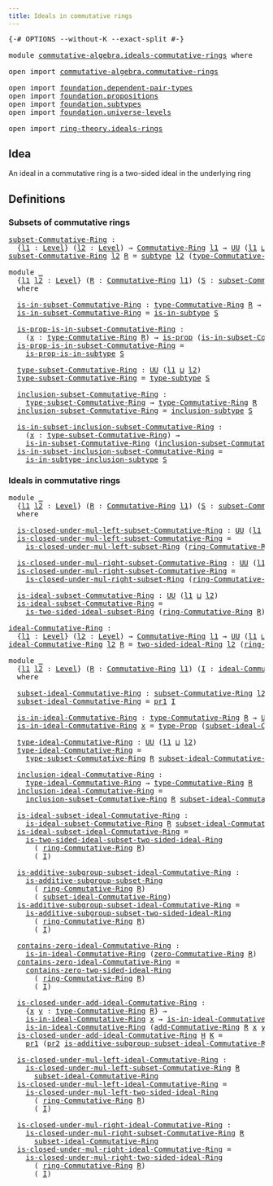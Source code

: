 ```yaml
---
title: Ideals in commutative rings
---
```


<pre class="Agda"><a id="53" class="Symbol">{-#</a> <a id="57" class="Keyword">OPTIONS</a> <a id="65" class="Pragma">--without-K</a> <a id="77" class="Pragma">--exact-split</a> <a id="91" class="Symbol">#-}</a>

<a id="96" class="Keyword">module</a> <a id="103" href="commutative-algebra.ideals-commutative-rings.html" class="Module">commutative-algebra.ideals-commutative-rings</a> <a id="148" class="Keyword">where</a>

<a id="155" class="Keyword">open</a> <a id="160" class="Keyword">import</a> <a id="167" href="commutative-algebra.commutative-rings.html" class="Module">commutative-algebra.commutative-rings</a>

<a id="206" class="Keyword">open</a> <a id="211" class="Keyword">import</a> <a id="218" href="foundation.dependent-pair-types.html" class="Module">foundation.dependent-pair-types</a>
<a id="250" class="Keyword">open</a> <a id="255" class="Keyword">import</a> <a id="262" href="foundation.propositions.html" class="Module">foundation.propositions</a>
<a id="286" class="Keyword">open</a> <a id="291" class="Keyword">import</a> <a id="298" href="foundation.subtypes.html" class="Module">foundation.subtypes</a>
<a id="318" class="Keyword">open</a> <a id="323" class="Keyword">import</a> <a id="330" href="foundation.universe-levels.html" class="Module">foundation.universe-levels</a>

<a id="358" class="Keyword">open</a> <a id="363" class="Keyword">import</a> <a id="370" href="ring-theory.ideals-rings.html" class="Module">ring-theory.ideals-rings</a>
</pre>
## Idea

An ideal in a commutative ring is a two-sided ideal in the underlying ring

## Definitions

### Subsets of commutative rings

<pre class="Agda"><a id="subset-Commutative-Ring"></a><a id="543" href="commutative-algebra.ideals-commutative-rings.html#543" class="Function">subset-Commutative-Ring</a> <a id="567" class="Symbol">:</a>
  <a id="571" class="Symbol">{</a><a id="572" href="commutative-algebra.ideals-commutative-rings.html#572" class="Bound">l1</a> <a id="575" class="Symbol">:</a> <a id="577" href="Agda.Primitive.html#597" class="Postulate">Level</a><a id="582" class="Symbol">}</a> <a id="584" class="Symbol">(</a><a id="585" href="commutative-algebra.ideals-commutative-rings.html#585" class="Bound">l2</a> <a id="588" class="Symbol">:</a> <a id="590" href="Agda.Primitive.html#597" class="Postulate">Level</a><a id="595" class="Symbol">)</a> <a id="597" class="Symbol">→</a> <a id="599" href="commutative-algebra.commutative-rings.html#1514" class="Function">Commutative-Ring</a> <a id="616" href="commutative-algebra.ideals-commutative-rings.html#572" class="Bound">l1</a> <a id="619" class="Symbol">→</a> <a id="621" href="foundation-core.universe-levels.html#235" class="Primitive">UU</a> <a id="624" class="Symbol">(</a><a id="625" href="commutative-algebra.ideals-commutative-rings.html#572" class="Bound">l1</a> <a id="628" href="Agda.Primitive.html#810" class="Primitive Operator">⊔</a> <a id="630" href="Agda.Primitive.html#780" class="Primitive">lsuc</a> <a id="635" href="commutative-algebra.ideals-commutative-rings.html#585" class="Bound">l2</a><a id="637" class="Symbol">)</a>
<a id="639" href="commutative-algebra.ideals-commutative-rings.html#543" class="Function">subset-Commutative-Ring</a> <a id="663" href="commutative-algebra.ideals-commutative-rings.html#663" class="Bound">l2</a> <a id="666" href="commutative-algebra.ideals-commutative-rings.html#666" class="Bound">R</a> <a id="668" class="Symbol">=</a> <a id="670" href="foundation-core.subtypes.html#2275" class="Function">subtype</a> <a id="678" href="commutative-algebra.ideals-commutative-rings.html#663" class="Bound">l2</a> <a id="681" class="Symbol">(</a><a id="682" href="commutative-algebra.commutative-rings.html#1833" class="Function">type-Commutative-Ring</a> <a id="704" href="commutative-algebra.ideals-commutative-rings.html#666" class="Bound">R</a><a id="705" class="Symbol">)</a>

<a id="708" class="Keyword">module</a> <a id="715" href="commutative-algebra.ideals-commutative-rings.html#715" class="Module">_</a>
  <a id="719" class="Symbol">{</a><a id="720" href="commutative-algebra.ideals-commutative-rings.html#720" class="Bound">l1</a> <a id="723" href="commutative-algebra.ideals-commutative-rings.html#723" class="Bound">l2</a> <a id="726" class="Symbol">:</a> <a id="728" href="Agda.Primitive.html#597" class="Postulate">Level</a><a id="733" class="Symbol">}</a> <a id="735" class="Symbol">(</a><a id="736" href="commutative-algebra.ideals-commutative-rings.html#736" class="Bound">R</a> <a id="738" class="Symbol">:</a> <a id="740" href="commutative-algebra.commutative-rings.html#1514" class="Function">Commutative-Ring</a> <a id="757" href="commutative-algebra.ideals-commutative-rings.html#720" class="Bound">l1</a><a id="759" class="Symbol">)</a> <a id="761" class="Symbol">(</a><a id="762" href="commutative-algebra.ideals-commutative-rings.html#762" class="Bound">S</a> <a id="764" class="Symbol">:</a> <a id="766" href="commutative-algebra.ideals-commutative-rings.html#543" class="Function">subset-Commutative-Ring</a> <a id="790" href="commutative-algebra.ideals-commutative-rings.html#723" class="Bound">l2</a> <a id="793" href="commutative-algebra.ideals-commutative-rings.html#736" class="Bound">R</a><a id="794" class="Symbol">)</a>
  <a id="798" class="Keyword">where</a>

  <a id="807" href="commutative-algebra.ideals-commutative-rings.html#807" class="Function">is-in-subset-Commutative-Ring</a> <a id="837" class="Symbol">:</a> <a id="839" href="commutative-algebra.commutative-rings.html#1833" class="Function">type-Commutative-Ring</a> <a id="861" href="commutative-algebra.ideals-commutative-rings.html#736" class="Bound">R</a> <a id="863" class="Symbol">→</a> <a id="865" href="foundation-core.universe-levels.html#235" class="Primitive">UU</a> <a id="868" href="commutative-algebra.ideals-commutative-rings.html#723" class="Bound">l2</a>
  <a id="873" href="commutative-algebra.ideals-commutative-rings.html#807" class="Function">is-in-subset-Commutative-Ring</a> <a id="903" class="Symbol">=</a> <a id="905" href="foundation-core.subtypes.html#2439" class="Function">is-in-subtype</a> <a id="919" href="commutative-algebra.ideals-commutative-rings.html#762" class="Bound">S</a>

  <a id="924" href="commutative-algebra.ideals-commutative-rings.html#924" class="Function">is-prop-is-in-subset-Commutative-Ring</a> <a id="962" class="Symbol">:</a>
    <a id="968" class="Symbol">(</a><a id="969" href="commutative-algebra.ideals-commutative-rings.html#969" class="Bound">x</a> <a id="971" class="Symbol">:</a> <a id="973" href="commutative-algebra.commutative-rings.html#1833" class="Function">type-Commutative-Ring</a> <a id="995" href="commutative-algebra.ideals-commutative-rings.html#736" class="Bound">R</a><a id="996" class="Symbol">)</a> <a id="998" class="Symbol">→</a> <a id="1000" href="foundation-core.propositions.html#1309" class="Function">is-prop</a> <a id="1008" class="Symbol">(</a><a id="1009" href="commutative-algebra.ideals-commutative-rings.html#807" class="Function">is-in-subset-Commutative-Ring</a> <a id="1039" href="commutative-algebra.ideals-commutative-rings.html#969" class="Bound">x</a><a id="1040" class="Symbol">)</a>
  <a id="1044" href="commutative-algebra.ideals-commutative-rings.html#924" class="Function">is-prop-is-in-subset-Commutative-Ring</a> <a id="1082" class="Symbol">=</a>
    <a id="1088" href="foundation-core.subtypes.html#2504" class="Function">is-prop-is-in-subtype</a> <a id="1110" href="commutative-algebra.ideals-commutative-rings.html#762" class="Bound">S</a>

  <a id="1115" href="commutative-algebra.ideals-commutative-rings.html#1115" class="Function">type-subset-Commutative-Ring</a> <a id="1144" class="Symbol">:</a> <a id="1146" href="foundation-core.universe-levels.html#235" class="Primitive">UU</a> <a id="1149" class="Symbol">(</a><a id="1150" href="commutative-algebra.ideals-commutative-rings.html#720" class="Bound">l1</a> <a id="1153" href="Agda.Primitive.html#810" class="Primitive Operator">⊔</a> <a id="1155" href="commutative-algebra.ideals-commutative-rings.html#723" class="Bound">l2</a><a id="1157" class="Symbol">)</a>
  <a id="1161" href="commutative-algebra.ideals-commutative-rings.html#1115" class="Function">type-subset-Commutative-Ring</a> <a id="1190" class="Symbol">=</a> <a id="1192" href="foundation-core.subtypes.html#2619" class="Function">type-subtype</a> <a id="1205" href="commutative-algebra.ideals-commutative-rings.html#762" class="Bound">S</a>

  <a id="1210" href="commutative-algebra.ideals-commutative-rings.html#1210" class="Function">inclusion-subset-Commutative-Ring</a> <a id="1244" class="Symbol">:</a>
    <a id="1250" href="commutative-algebra.ideals-commutative-rings.html#1115" class="Function">type-subset-Commutative-Ring</a> <a id="1279" class="Symbol">→</a> <a id="1281" href="commutative-algebra.commutative-rings.html#1833" class="Function">type-Commutative-Ring</a> <a id="1303" href="commutative-algebra.ideals-commutative-rings.html#736" class="Bound">R</a>
  <a id="1307" href="commutative-algebra.ideals-commutative-rings.html#1210" class="Function">inclusion-subset-Commutative-Ring</a> <a id="1341" class="Symbol">=</a> <a id="1343" href="foundation-core.subtypes.html#2685" class="Function">inclusion-subtype</a> <a id="1361" href="commutative-algebra.ideals-commutative-rings.html#762" class="Bound">S</a>

  <a id="1366" href="commutative-algebra.ideals-commutative-rings.html#1366" class="Function">is-in-subset-inclusion-subset-Commutative-Ring</a> <a id="1413" class="Symbol">:</a>
    <a id="1419" class="Symbol">(</a><a id="1420" href="commutative-algebra.ideals-commutative-rings.html#1420" class="Bound">x</a> <a id="1422" class="Symbol">:</a> <a id="1424" href="commutative-algebra.ideals-commutative-rings.html#1115" class="Function">type-subset-Commutative-Ring</a><a id="1452" class="Symbol">)</a> <a id="1454" class="Symbol">→</a>
    <a id="1460" href="commutative-algebra.ideals-commutative-rings.html#807" class="Function">is-in-subset-Commutative-Ring</a> <a id="1490" class="Symbol">(</a><a id="1491" href="commutative-algebra.ideals-commutative-rings.html#1210" class="Function">inclusion-subset-Commutative-Ring</a> <a id="1525" href="commutative-algebra.ideals-commutative-rings.html#1420" class="Bound">x</a><a id="1526" class="Symbol">)</a>
  <a id="1530" href="commutative-algebra.ideals-commutative-rings.html#1366" class="Function">is-in-subset-inclusion-subset-Commutative-Ring</a> <a id="1577" class="Symbol">=</a>
    <a id="1583" href="foundation-core.subtypes.html#2914" class="Function">is-in-subtype-inclusion-subtype</a> <a id="1615" href="commutative-algebra.ideals-commutative-rings.html#762" class="Bound">S</a>
</pre>
### Ideals in commutative rings

<pre class="Agda"><a id="1663" class="Keyword">module</a> <a id="1670" href="commutative-algebra.ideals-commutative-rings.html#1670" class="Module">_</a>
  <a id="1674" class="Symbol">{</a><a id="1675" href="commutative-algebra.ideals-commutative-rings.html#1675" class="Bound">l1</a> <a id="1678" href="commutative-algebra.ideals-commutative-rings.html#1678" class="Bound">l2</a> <a id="1681" class="Symbol">:</a> <a id="1683" href="Agda.Primitive.html#597" class="Postulate">Level</a><a id="1688" class="Symbol">}</a> <a id="1690" class="Symbol">(</a><a id="1691" href="commutative-algebra.ideals-commutative-rings.html#1691" class="Bound">R</a> <a id="1693" class="Symbol">:</a> <a id="1695" href="commutative-algebra.commutative-rings.html#1514" class="Function">Commutative-Ring</a> <a id="1712" href="commutative-algebra.ideals-commutative-rings.html#1675" class="Bound">l1</a><a id="1714" class="Symbol">)</a> <a id="1716" class="Symbol">(</a><a id="1717" href="commutative-algebra.ideals-commutative-rings.html#1717" class="Bound">S</a> <a id="1719" class="Symbol">:</a> <a id="1721" href="commutative-algebra.ideals-commutative-rings.html#543" class="Function">subset-Commutative-Ring</a> <a id="1745" href="commutative-algebra.ideals-commutative-rings.html#1678" class="Bound">l2</a> <a id="1748" href="commutative-algebra.ideals-commutative-rings.html#1691" class="Bound">R</a><a id="1749" class="Symbol">)</a>
  <a id="1753" class="Keyword">where</a>
  
  <a id="1764" href="commutative-algebra.ideals-commutative-rings.html#1764" class="Function">is-closed-under-mul-left-subset-Commutative-Ring</a> <a id="1813" class="Symbol">:</a> <a id="1815" href="foundation-core.universe-levels.html#235" class="Primitive">UU</a> <a id="1818" class="Symbol">(</a><a id="1819" href="commutative-algebra.ideals-commutative-rings.html#1675" class="Bound">l1</a> <a id="1822" href="Agda.Primitive.html#810" class="Primitive Operator">⊔</a> <a id="1824" href="commutative-algebra.ideals-commutative-rings.html#1678" class="Bound">l2</a><a id="1826" class="Symbol">)</a>
  <a id="1830" href="commutative-algebra.ideals-commutative-rings.html#1764" class="Function">is-closed-under-mul-left-subset-Commutative-Ring</a> <a id="1879" class="Symbol">=</a>
    <a id="1885" href="ring-theory.ideals-rings.html#1327" class="Function">is-closed-under-mul-left-subset-Ring</a> <a id="1922" class="Symbol">(</a><a id="1923" href="commutative-algebra.commutative-rings.html#1676" class="Function">ring-Commutative-Ring</a> <a id="1945" href="commutative-algebra.ideals-commutative-rings.html#1691" class="Bound">R</a><a id="1946" class="Symbol">)</a> <a id="1948" href="commutative-algebra.ideals-commutative-rings.html#1717" class="Bound">S</a>

  <a id="1953" href="commutative-algebra.ideals-commutative-rings.html#1953" class="Function">is-closed-under-mul-right-subset-Commutative-Ring</a> <a id="2003" class="Symbol">:</a> <a id="2005" href="foundation-core.universe-levels.html#235" class="Primitive">UU</a> <a id="2008" class="Symbol">(</a><a id="2009" href="commutative-algebra.ideals-commutative-rings.html#1675" class="Bound">l1</a> <a id="2012" href="Agda.Primitive.html#810" class="Primitive Operator">⊔</a> <a id="2014" href="commutative-algebra.ideals-commutative-rings.html#1678" class="Bound">l2</a><a id="2016" class="Symbol">)</a>
  <a id="2020" href="commutative-algebra.ideals-commutative-rings.html#1953" class="Function">is-closed-under-mul-right-subset-Commutative-Ring</a> <a id="2070" class="Symbol">=</a>
    <a id="2076" href="ring-theory.ideals-rings.html#3479" class="Function">is-closed-under-mul-right-subset-Ring</a> <a id="2114" class="Symbol">(</a><a id="2115" href="commutative-algebra.commutative-rings.html#1676" class="Function">ring-Commutative-Ring</a> <a id="2137" href="commutative-algebra.ideals-commutative-rings.html#1691" class="Bound">R</a><a id="2138" class="Symbol">)</a> <a id="2140" href="commutative-algebra.ideals-commutative-rings.html#1717" class="Bound">S</a>
  
  <a id="2147" href="commutative-algebra.ideals-commutative-rings.html#2147" class="Function">is-ideal-subset-Commutative-Ring</a> <a id="2180" class="Symbol">:</a> <a id="2182" href="foundation-core.universe-levels.html#235" class="Primitive">UU</a> <a id="2185" class="Symbol">(</a><a id="2186" href="commutative-algebra.ideals-commutative-rings.html#1675" class="Bound">l1</a> <a id="2189" href="Agda.Primitive.html#810" class="Primitive Operator">⊔</a> <a id="2191" href="commutative-algebra.ideals-commutative-rings.html#1678" class="Bound">l2</a><a id="2193" class="Symbol">)</a>
  <a id="2197" href="commutative-algebra.ideals-commutative-rings.html#2147" class="Function">is-ideal-subset-Commutative-Ring</a> <a id="2230" class="Symbol">=</a>
    <a id="2236" href="ring-theory.ideals-rings.html#5628" class="Function">is-two-sided-ideal-subset-Ring</a> <a id="2267" class="Symbol">(</a><a id="2268" href="commutative-algebra.commutative-rings.html#1676" class="Function">ring-Commutative-Ring</a> <a id="2290" href="commutative-algebra.ideals-commutative-rings.html#1691" class="Bound">R</a><a id="2291" class="Symbol">)</a> <a id="2293" href="commutative-algebra.ideals-commutative-rings.html#1717" class="Bound">S</a>

<a id="ideal-Commutative-Ring"></a><a id="2296" href="commutative-algebra.ideals-commutative-rings.html#2296" class="Function">ideal-Commutative-Ring</a> <a id="2319" class="Symbol">:</a>
  <a id="2323" class="Symbol">{</a><a id="2324" href="commutative-algebra.ideals-commutative-rings.html#2324" class="Bound">l1</a> <a id="2327" class="Symbol">:</a> <a id="2329" href="Agda.Primitive.html#597" class="Postulate">Level</a><a id="2334" class="Symbol">}</a> <a id="2336" class="Symbol">(</a><a id="2337" href="commutative-algebra.ideals-commutative-rings.html#2337" class="Bound">l2</a> <a id="2340" class="Symbol">:</a> <a id="2342" href="Agda.Primitive.html#597" class="Postulate">Level</a><a id="2347" class="Symbol">)</a> <a id="2349" class="Symbol">→</a> <a id="2351" href="commutative-algebra.commutative-rings.html#1514" class="Function">Commutative-Ring</a> <a id="2368" href="commutative-algebra.ideals-commutative-rings.html#2324" class="Bound">l1</a> <a id="2371" class="Symbol">→</a> <a id="2373" href="foundation-core.universe-levels.html#235" class="Primitive">UU</a> <a id="2376" class="Symbol">(</a><a id="2377" href="commutative-algebra.ideals-commutative-rings.html#2324" class="Bound">l1</a> <a id="2380" href="Agda.Primitive.html#810" class="Primitive Operator">⊔</a> <a id="2382" href="Agda.Primitive.html#780" class="Primitive">lsuc</a> <a id="2387" href="commutative-algebra.ideals-commutative-rings.html#2337" class="Bound">l2</a><a id="2389" class="Symbol">)</a>
<a id="2391" href="commutative-algebra.ideals-commutative-rings.html#2296" class="Function">ideal-Commutative-Ring</a> <a id="2414" href="commutative-algebra.ideals-commutative-rings.html#2414" class="Bound">l2</a> <a id="2417" href="commutative-algebra.ideals-commutative-rings.html#2417" class="Bound">R</a> <a id="2419" class="Symbol">=</a> <a id="2421" href="ring-theory.ideals-rings.html#5904" class="Function">two-sided-ideal-Ring</a> <a id="2442" href="commutative-algebra.ideals-commutative-rings.html#2414" class="Bound">l2</a> <a id="2445" class="Symbol">(</a><a id="2446" href="commutative-algebra.commutative-rings.html#1676" class="Function">ring-Commutative-Ring</a> <a id="2468" href="commutative-algebra.ideals-commutative-rings.html#2417" class="Bound">R</a><a id="2469" class="Symbol">)</a>
  
<a id="2474" class="Keyword">module</a> <a id="2481" href="commutative-algebra.ideals-commutative-rings.html#2481" class="Module">_</a>
  <a id="2485" class="Symbol">{</a><a id="2486" href="commutative-algebra.ideals-commutative-rings.html#2486" class="Bound">l1</a> <a id="2489" href="commutative-algebra.ideals-commutative-rings.html#2489" class="Bound">l2</a> <a id="2492" class="Symbol">:</a> <a id="2494" href="Agda.Primitive.html#597" class="Postulate">Level</a><a id="2499" class="Symbol">}</a> <a id="2501" class="Symbol">(</a><a id="2502" href="commutative-algebra.ideals-commutative-rings.html#2502" class="Bound">R</a> <a id="2504" class="Symbol">:</a> <a id="2506" href="commutative-algebra.commutative-rings.html#1514" class="Function">Commutative-Ring</a> <a id="2523" href="commutative-algebra.ideals-commutative-rings.html#2486" class="Bound">l1</a><a id="2525" class="Symbol">)</a> <a id="2527" class="Symbol">(</a><a id="2528" href="commutative-algebra.ideals-commutative-rings.html#2528" class="Bound">I</a> <a id="2530" class="Symbol">:</a> <a id="2532" href="commutative-algebra.ideals-commutative-rings.html#2296" class="Function">ideal-Commutative-Ring</a> <a id="2555" href="commutative-algebra.ideals-commutative-rings.html#2489" class="Bound">l2</a> <a id="2558" href="commutative-algebra.ideals-commutative-rings.html#2502" class="Bound">R</a><a id="2559" class="Symbol">)</a>
  <a id="2563" class="Keyword">where</a>

  <a id="2572" href="commutative-algebra.ideals-commutative-rings.html#2572" class="Function">subset-ideal-Commutative-Ring</a> <a id="2602" class="Symbol">:</a> <a id="2604" href="commutative-algebra.ideals-commutative-rings.html#543" class="Function">subset-Commutative-Ring</a> <a id="2628" href="commutative-algebra.ideals-commutative-rings.html#2489" class="Bound">l2</a> <a id="2631" href="commutative-algebra.ideals-commutative-rings.html#2502" class="Bound">R</a>
  <a id="2635" href="commutative-algebra.ideals-commutative-rings.html#2572" class="Function">subset-ideal-Commutative-Ring</a> <a id="2665" class="Symbol">=</a> <a id="2667" href="foundation-core.dependent-pair-types.html#605" class="Field">pr1</a> <a id="2671" href="commutative-algebra.ideals-commutative-rings.html#2528" class="Bound">I</a>

  <a id="2676" href="commutative-algebra.ideals-commutative-rings.html#2676" class="Function">is-in-ideal-Commutative-Ring</a> <a id="2705" class="Symbol">:</a> <a id="2707" href="commutative-algebra.commutative-rings.html#1833" class="Function">type-Commutative-Ring</a> <a id="2729" href="commutative-algebra.ideals-commutative-rings.html#2502" class="Bound">R</a> <a id="2731" class="Symbol">→</a> <a id="2733" href="foundation-core.universe-levels.html#235" class="Primitive">UU</a> <a id="2736" href="commutative-algebra.ideals-commutative-rings.html#2489" class="Bound">l2</a>
  <a id="2741" href="commutative-algebra.ideals-commutative-rings.html#2676" class="Function">is-in-ideal-Commutative-Ring</a> <a id="2770" href="commutative-algebra.ideals-commutative-rings.html#2770" class="Bound">x</a> <a id="2772" class="Symbol">=</a> <a id="2774" href="foundation-core.propositions.html#1495" class="Function">type-Prop</a> <a id="2784" class="Symbol">(</a><a id="2785" href="commutative-algebra.ideals-commutative-rings.html#2572" class="Function">subset-ideal-Commutative-Ring</a> <a id="2815" href="commutative-algebra.ideals-commutative-rings.html#2770" class="Bound">x</a><a id="2816" class="Symbol">)</a>

  <a id="2821" href="commutative-algebra.ideals-commutative-rings.html#2821" class="Function">type-ideal-Commutative-Ring</a> <a id="2849" class="Symbol">:</a> <a id="2851" href="foundation-core.universe-levels.html#235" class="Primitive">UU</a> <a id="2854" class="Symbol">(</a><a id="2855" href="commutative-algebra.ideals-commutative-rings.html#2486" class="Bound">l1</a> <a id="2858" href="Agda.Primitive.html#810" class="Primitive Operator">⊔</a> <a id="2860" href="commutative-algebra.ideals-commutative-rings.html#2489" class="Bound">l2</a><a id="2862" class="Symbol">)</a>
  <a id="2866" href="commutative-algebra.ideals-commutative-rings.html#2821" class="Function">type-ideal-Commutative-Ring</a> <a id="2894" class="Symbol">=</a>
    <a id="2900" href="commutative-algebra.ideals-commutative-rings.html#1115" class="Function">type-subset-Commutative-Ring</a> <a id="2929" href="commutative-algebra.ideals-commutative-rings.html#2502" class="Bound">R</a> <a id="2931" href="commutative-algebra.ideals-commutative-rings.html#2572" class="Function">subset-ideal-Commutative-Ring</a>

  <a id="2964" href="commutative-algebra.ideals-commutative-rings.html#2964" class="Function">inclusion-ideal-Commutative-Ring</a> <a id="2997" class="Symbol">:</a>
    <a id="3003" href="commutative-algebra.ideals-commutative-rings.html#2821" class="Function">type-ideal-Commutative-Ring</a> <a id="3031" class="Symbol">→</a> <a id="3033" href="commutative-algebra.commutative-rings.html#1833" class="Function">type-Commutative-Ring</a> <a id="3055" href="commutative-algebra.ideals-commutative-rings.html#2502" class="Bound">R</a>
  <a id="3059" href="commutative-algebra.ideals-commutative-rings.html#2964" class="Function">inclusion-ideal-Commutative-Ring</a> <a id="3092" class="Symbol">=</a>
    <a id="3098" href="commutative-algebra.ideals-commutative-rings.html#1210" class="Function">inclusion-subset-Commutative-Ring</a> <a id="3132" href="commutative-algebra.ideals-commutative-rings.html#2502" class="Bound">R</a> <a id="3134" href="commutative-algebra.ideals-commutative-rings.html#2572" class="Function">subset-ideal-Commutative-Ring</a>

  <a id="3167" href="commutative-algebra.ideals-commutative-rings.html#3167" class="Function">is-ideal-subset-ideal-Commutative-Ring</a> <a id="3206" class="Symbol">:</a>
    <a id="3212" href="commutative-algebra.ideals-commutative-rings.html#2147" class="Function">is-ideal-subset-Commutative-Ring</a> <a id="3245" href="commutative-algebra.ideals-commutative-rings.html#2502" class="Bound">R</a> <a id="3247" href="commutative-algebra.ideals-commutative-rings.html#2572" class="Function">subset-ideal-Commutative-Ring</a>
  <a id="3279" href="commutative-algebra.ideals-commutative-rings.html#3167" class="Function">is-ideal-subset-ideal-Commutative-Ring</a> <a id="3318" class="Symbol">=</a>
    <a id="3324" href="ring-theory.ideals-rings.html#6661" class="Function">is-two-sided-ideal-subset-two-sided-ideal-Ring</a>
      <a id="3377" class="Symbol">(</a> <a id="3379" href="commutative-algebra.commutative-rings.html#1676" class="Function">ring-Commutative-Ring</a> <a id="3401" href="commutative-algebra.ideals-commutative-rings.html#2502" class="Bound">R</a><a id="3402" class="Symbol">)</a>
      <a id="3410" class="Symbol">(</a> <a id="3412" href="commutative-algebra.ideals-commutative-rings.html#2528" class="Bound">I</a><a id="3413" class="Symbol">)</a>

  <a id="3418" href="commutative-algebra.ideals-commutative-rings.html#3418" class="Function">is-additive-subgroup-subset-ideal-Commutative-Ring</a> <a id="3469" class="Symbol">:</a>
    <a id="3475" href="ring-theory.ideals-rings.html#1096" class="Function">is-additive-subgroup-subset-Ring</a>
      <a id="3514" class="Symbol">(</a> <a id="3516" href="commutative-algebra.commutative-rings.html#1676" class="Function">ring-Commutative-Ring</a> <a id="3538" href="commutative-algebra.ideals-commutative-rings.html#2502" class="Bound">R</a><a id="3539" class="Symbol">)</a>
      <a id="3547" class="Symbol">(</a> <a id="3549" href="commutative-algebra.ideals-commutative-rings.html#2572" class="Function">subset-ideal-Commutative-Ring</a><a id="3578" class="Symbol">)</a>
  <a id="3582" href="commutative-algebra.ideals-commutative-rings.html#3418" class="Function">is-additive-subgroup-subset-ideal-Commutative-Ring</a> <a id="3633" class="Symbol">=</a>
    <a id="3639" href="ring-theory.ideals-rings.html#6835" class="Function">is-additive-subgroup-subset-two-sided-ideal-Ring</a>
      <a id="3694" class="Symbol">(</a> <a id="3696" href="commutative-algebra.commutative-rings.html#1676" class="Function">ring-Commutative-Ring</a> <a id="3718" href="commutative-algebra.ideals-commutative-rings.html#2502" class="Bound">R</a><a id="3719" class="Symbol">)</a>
      <a id="3727" class="Symbol">(</a> <a id="3729" href="commutative-algebra.ideals-commutative-rings.html#2528" class="Bound">I</a><a id="3730" class="Symbol">)</a>

  <a id="3735" href="commutative-algebra.ideals-commutative-rings.html#3735" class="Function">contains-zero-ideal-Commutative-Ring</a> <a id="3772" class="Symbol">:</a>
    <a id="3778" href="commutative-algebra.ideals-commutative-rings.html#2676" class="Function">is-in-ideal-Commutative-Ring</a> <a id="3807" class="Symbol">(</a><a id="3808" href="commutative-algebra.commutative-rings.html#2058" class="Function">zero-Commutative-Ring</a> <a id="3830" href="commutative-algebra.ideals-commutative-rings.html#2502" class="Bound">R</a><a id="3831" class="Symbol">)</a>
  <a id="3835" href="commutative-algebra.ideals-commutative-rings.html#3735" class="Function">contains-zero-ideal-Commutative-Ring</a> <a id="3872" class="Symbol">=</a>
    <a id="3878" href="ring-theory.ideals-rings.html#7064" class="Function">contains-zero-two-sided-ideal-Ring</a>
      <a id="3919" class="Symbol">(</a> <a id="3921" href="commutative-algebra.commutative-rings.html#1676" class="Function">ring-Commutative-Ring</a> <a id="3943" href="commutative-algebra.ideals-commutative-rings.html#2502" class="Bound">R</a><a id="3944" class="Symbol">)</a>
      <a id="3952" class="Symbol">(</a> <a id="3954" href="commutative-algebra.ideals-commutative-rings.html#2528" class="Bound">I</a><a id="3955" class="Symbol">)</a>

  <a id="3960" href="commutative-algebra.ideals-commutative-rings.html#3960" class="Function">is-closed-under-add-ideal-Commutative-Ring</a> <a id="4003" class="Symbol">:</a>
    <a id="4009" class="Symbol">{</a><a id="4010" href="commutative-algebra.ideals-commutative-rings.html#4010" class="Bound">x</a> <a id="4012" href="commutative-algebra.ideals-commutative-rings.html#4012" class="Bound">y</a> <a id="4014" class="Symbol">:</a> <a id="4016" href="commutative-algebra.commutative-rings.html#1833" class="Function">type-Commutative-Ring</a> <a id="4038" href="commutative-algebra.ideals-commutative-rings.html#2502" class="Bound">R</a><a id="4039" class="Symbol">}</a> <a id="4041" class="Symbol">→</a>
    <a id="4047" href="commutative-algebra.ideals-commutative-rings.html#2676" class="Function">is-in-ideal-Commutative-Ring</a> <a id="4076" href="commutative-algebra.ideals-commutative-rings.html#4010" class="Bound">x</a> <a id="4078" class="Symbol">→</a> <a id="4080" href="commutative-algebra.ideals-commutative-rings.html#2676" class="Function">is-in-ideal-Commutative-Ring</a> <a id="4109" href="commutative-algebra.ideals-commutative-rings.html#4012" class="Bound">y</a> <a id="4111" class="Symbol">→</a>
    <a id="4117" href="commutative-algebra.ideals-commutative-rings.html#2676" class="Function">is-in-ideal-Commutative-Ring</a> <a id="4146" class="Symbol">(</a><a id="4147" href="commutative-algebra.commutative-rings.html#2420" class="Function">add-Commutative-Ring</a> <a id="4168" href="commutative-algebra.ideals-commutative-rings.html#2502" class="Bound">R</a> <a id="4170" href="commutative-algebra.ideals-commutative-rings.html#4010" class="Bound">x</a> <a id="4172" href="commutative-algebra.ideals-commutative-rings.html#4012" class="Bound">y</a><a id="4173" class="Symbol">)</a>
  <a id="4177" href="commutative-algebra.ideals-commutative-rings.html#3960" class="Function">is-closed-under-add-ideal-Commutative-Ring</a> <a id="4220" href="commutative-algebra.ideals-commutative-rings.html#4220" class="Bound">H</a> <a id="4222" href="commutative-algebra.ideals-commutative-rings.html#4222" class="Bound">K</a> <a id="4224" class="Symbol">=</a>
    <a id="4230" href="foundation-core.dependent-pair-types.html#605" class="Field">pr1</a> <a id="4234" class="Symbol">(</a><a id="4235" href="foundation-core.dependent-pair-types.html#617" class="Field">pr2</a> <a id="4239" href="commutative-algebra.ideals-commutative-rings.html#3418" class="Function">is-additive-subgroup-subset-ideal-Commutative-Ring</a><a id="4289" class="Symbol">)</a> <a id="4291" class="Symbol">_</a> <a id="4293" class="Symbol">_</a> <a id="4295" href="commutative-algebra.ideals-commutative-rings.html#4220" class="Bound">H</a> <a id="4297" href="commutative-algebra.ideals-commutative-rings.html#4222" class="Bound">K</a>

  <a id="4302" href="commutative-algebra.ideals-commutative-rings.html#4302" class="Function">is-closed-under-mul-left-ideal-Commutative-Ring</a> <a id="4350" class="Symbol">:</a>
    <a id="4356" href="commutative-algebra.ideals-commutative-rings.html#1764" class="Function">is-closed-under-mul-left-subset-Commutative-Ring</a> <a id="4405" href="commutative-algebra.ideals-commutative-rings.html#2502" class="Bound">R</a>
      <a id="4413" href="commutative-algebra.ideals-commutative-rings.html#2572" class="Function">subset-ideal-Commutative-Ring</a>
  <a id="4445" href="commutative-algebra.ideals-commutative-rings.html#4302" class="Function">is-closed-under-mul-left-ideal-Commutative-Ring</a> <a id="4493" class="Symbol">=</a>
    <a id="4499" href="ring-theory.ideals-rings.html#7547" class="Function">is-closed-under-mul-left-two-sided-ideal-Ring</a>
      <a id="4551" class="Symbol">(</a> <a id="4553" href="commutative-algebra.commutative-rings.html#1676" class="Function">ring-Commutative-Ring</a> <a id="4575" href="commutative-algebra.ideals-commutative-rings.html#2502" class="Bound">R</a><a id="4576" class="Symbol">)</a>
      <a id="4584" class="Symbol">(</a> <a id="4586" href="commutative-algebra.ideals-commutative-rings.html#2528" class="Bound">I</a><a id="4587" class="Symbol">)</a>

  <a id="4592" href="commutative-algebra.ideals-commutative-rings.html#4592" class="Function">is-closed-under-mul-right-ideal-Commutative-Ring</a> <a id="4641" class="Symbol">:</a>
    <a id="4647" href="commutative-algebra.ideals-commutative-rings.html#1953" class="Function">is-closed-under-mul-right-subset-Commutative-Ring</a> <a id="4697" href="commutative-algebra.ideals-commutative-rings.html#2502" class="Bound">R</a>
      <a id="4705" href="commutative-algebra.ideals-commutative-rings.html#2572" class="Function">subset-ideal-Commutative-Ring</a>
  <a id="4737" href="commutative-algebra.ideals-commutative-rings.html#4592" class="Function">is-closed-under-mul-right-ideal-Commutative-Ring</a> <a id="4786" class="Symbol">=</a>
    <a id="4792" href="ring-theory.ideals-rings.html#7780" class="Function">is-closed-under-mul-right-two-sided-ideal-Ring</a>
      <a id="4845" class="Symbol">(</a> <a id="4847" href="commutative-algebra.commutative-rings.html#1676" class="Function">ring-Commutative-Ring</a> <a id="4869" href="commutative-algebra.ideals-commutative-rings.html#2502" class="Bound">R</a><a id="4870" class="Symbol">)</a>
      <a id="4878" class="Symbol">(</a> <a id="4880" href="commutative-algebra.ideals-commutative-rings.html#2528" class="Bound">I</a><a id="4881" class="Symbol">)</a>
</pre>